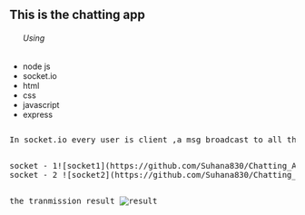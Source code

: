 <h2>This is the chatting app</h2>
<ul>
  <h6>Using</h6>
  <li> node js</li> 
   <li>socket.io</li> 
   <li>html</li> 
   <li>css</li> 
   <li>javascript</li>
   <li>express</li>
</ul>
<pre>
<p>In socket.io every user is client ,a msg broadcast to all the socket that you make</p>
socket - 1![socket1](https://github.com/Suhana830/Chatting_App/assets/115086135/659fa457-c744-451a-a6dd-b02a9a0a88d1)
socket - 2 ![socket2](https://github.com/Suhana830/Chatting_App/assets/115086135/43d20c55-7513-4c23-b1f7-19f6dffca1a8)


the tranmission result ![result](https://github.com/Suhana830/Chatting_App/assets/115086135/abc12b9a-04f0-4ca2-a374-9b55d239de0e)
</pre>
